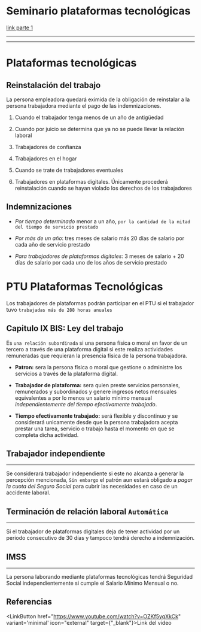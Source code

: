 # Seminario plataformas tecnológicas

[link parte 1](https://www.youtube.com/watch?v=U_pWUpcVESg&t=14s)





---
---
# Plataformas tecnológicas

## Reinstalación del trabajo

La persona empleadora quedará eximida de la obligación de reinstalar a la persona trabajadora mediante el pago de las indemnizaciones.


1. Cuando el trabajador tenga menos de un año de antigüedad

2. Cuando por juicio se determina que ya no se puede llevar la relación laboral

3. Trabajadores de confianza

4. Trabajadores en el hogar

5. Cuando se trate de trabajadores eventuales

6. Trabajadores en plataformas digitales. Únicamente procederá reinstalación cuando se hayan violado los derechos de los trabajadores


## Indemnizaciones

- *Por tiempo determinado* menor a un año, `por la cantidad de la mitad del tiempo de servicio prestado`

- *Por más de un año*: tres meses de salario más 20 días de salario por cada año de servicio prestado

- *Para trabajadores de plataformas digitales*: 3 meses de salario + 20 días de salario por cada uno de los años de servicio prestado


# PTU Plataformas Tecnológicas

Los trabajadores de plataformas podrán participar en el PTU si el trabajador tuvo `trabajadas más de 288 horas anuales`


## Capitulo IX BIS: Ley del trabajo

Es `una relación subordinada` si una persona física o moral en favor de un tercero a través de una plataforma digital si este realiza actividades remuneradas que requieran la presencia física de la persona trabajadora.

- **Patron:** sera la persona física o moral que gestione o administre los servicios a través de la plataforma digital.

- **Trabajador de plataforma:** sera quien preste servicios personales, remunerados y subordinados y genere ingresos netos mensuales equivalentes a por lo menos un salario mínimo mensual *independientemente del tiempo efectivamente trabajado*.

- **Tiempo efectivamente trabajado:** será flexible y discontinuo y se considerará unicamente desde que la persona trabajadora acepta prestar una tarea, servicio o trabajo hasta el momento en que se completa dicha actividad.


## Trabajador independiente
---

Se considerará trabajador independiente si este no alcanza a generar la percepción mencionada, `Sin embargo` el patrón aun estará obligado a *pagar la cuota del Seguro Social* para cubrir las necesidades en caso de un accidente laboral.


## Terminación de relación laboral `Automática`
---

Si el trabajador de plataformas digitales deja de tener actividad por un periodo consecutivo de 30 días y tampoco tendrá derecho a indemnización.


## IMSS
---

La persona laborando mediante plataformas tecnológicas tendrá Seguridad Social independientemente si cumple el Salario Mínimo Mensual o no.


## Referencias

<LinkButton href="https://www.youtube.com/watch?v=OZKf5yqXkCk" variant='minimal' icon="external" target={"_blank"}>Link del video</LinkButton>


